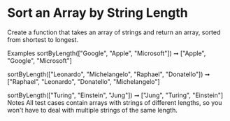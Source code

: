 # Sort an Array by String Length

Create a function that takes an array of strings and return an array, sorted from shortest to longest.

Examples
sortByLength(["Google", "Apple", "Microsoft"])
➞ ["Apple", "Google", "Microsoft"]

sortByLength(["Leonardo", "Michelangelo", "Raphael", "Donatello"])
➞ ["Raphael", "Leonardo", "Donatello", "Michelangelo"]

sortByLength(["Turing", "Einstein", "Jung"])
➞ ["Jung", "Turing", "Einstein"]
Notes
All test cases contain arrays with strings of different lengths, so you won't have to deal with multiple strings of the same length.
